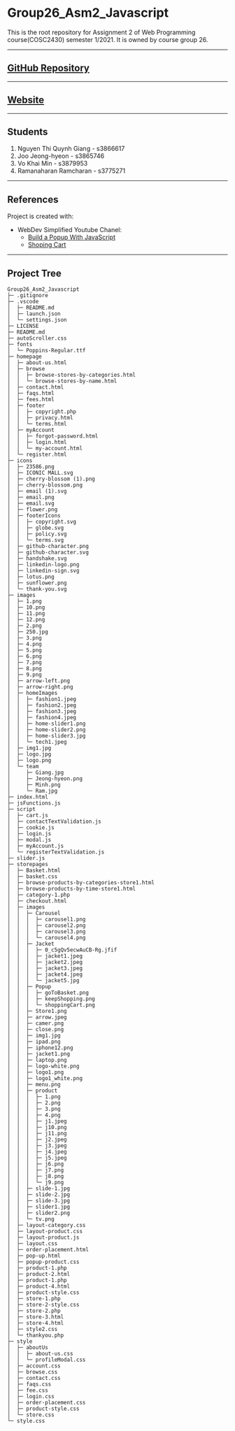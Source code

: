 # Group26_Asm2_Javascript

This is the root repository for Assignment 2 of Web Programming course(COSC2430) semester 1/2021. It is owned by course group 26.

---

## [GitHub Repository](https://github.com/Web-programming-sem1-2021/Group26_Asm2_Javascript)

---

## [Website](https://web-programming-sem1-2021.github.io/Group26_Asm2_Javascript)

---

## Students

1. Nguyen Thi Quynh Giang - s3866617
2. Joo Jeong-hyeon - s3865746
3. Vo Khai Min - s3879953
4. Ramanaharan Ramcharan - s3775271

---

## References

Project is created with:

- WebDev Simplified Youtube Chanel:
  - [Build a Popup With JavaScript](https://www.youtube.com/watch?v=MBaw_6cPmAw)
  - [Shoping Cart](https://www.youtube.com/watch?v=YeFzkC2awTM&t=2091s&pp=qAMBugMGCgJ2aRAB)

---

## Project Tree

```English
Group26_Asm2_Javascript
├─ .gitignore
├─ .vscode
│  ├─ README.md
│  ├─ launch.json
│  └─ settings.json
├─ LICENSE
├─ README.md
├─ autoScroller.css
├─ fonts
│  └─ Poppins-Regular.ttf
├─ homepage
│  ├─ about-us.html
│  ├─ browse
│  │  ├─ browse-stores-by-categories.html
│  │  └─ browse-stores-by-name.html
│  ├─ contact.html
│  ├─ faqs.html
│  ├─ fees.html
│  ├─ footer
│  │  ├─ copyright.php
│  │  ├─ privacy.html
│  │  └─ terms.html
│  ├─ myAccount
│  │  ├─ forgot-password.html
│  │  ├─ login.html
│  │  └─ my-account.html
│  └─ register.html
├─ icons
│  ├─ 23586.png
│  ├─ ICONIC MALL.svg
│  ├─ cherry-blossom (1).png
│  ├─ cherry-blossom.png
│  ├─ email (1).svg
│  ├─ email.png
│  ├─ email.svg
│  ├─ flower.png
│  ├─ footerIcons
│  │  ├─ copyright.svg
│  │  ├─ globe.svg
│  │  ├─ policy.svg
│  │  └─ terms.svg
│  ├─ github-character.png
│  ├─ github-character.svg
│  ├─ handshake.svg
│  ├─ linkedin-logo.png
│  ├─ linkedin-sign.svg
│  ├─ lotus.png
│  ├─ sunflower.png
│  └─ thank-you.svg
├─ images
│  ├─ 1.png
│  ├─ 10.png
│  ├─ 11.png
│  ├─ 12.png
│  ├─ 2.png
│  ├─ 250.jpg
│  ├─ 3.png
│  ├─ 4.png
│  ├─ 5.png
│  ├─ 6.png
│  ├─ 7.png
│  ├─ 8.png
│  ├─ 9.png
│  ├─ arrow-left.png
│  ├─ arrow-right.png
│  ├─ homeImages
│  │  ├─ fashion1.jpeg
│  │  ├─ fashion2.jpeg
│  │  ├─ fashion3.jpeg
│  │  ├─ fashion4.jpeg
│  │  ├─ home-slider1.png
│  │  ├─ home-slider2.png
│  │  ├─ home-slider3.jpg
│  │  └─ tech1.jpeg
│  ├─ img1.jpg
│  ├─ logo.jpg
│  ├─ logo.png
│  └─ team
│     ├─ Giang.jpg
│     ├─ Jeong-hyeon.png
│     ├─ Minh.png
│     └─ Ram.jpg
├─ index.html
├─ jsFunctions.js
├─ script
│  ├─ cart.js
│  ├─ contactTextValidation.js
│  ├─ cookie.js
│  ├─ login.js
│  ├─ modal.js
│  ├─ myAccount.js
│  └─ registerTextValidation.js
├─ slider.js
├─ storepages
│  ├─ Basket.html
│  ├─ basket.css
│  ├─ browse-products-by-categories-store1.html
│  ├─ browse-products-by-time-store1.html
│  ├─ category-1.php
│  ├─ checkout.html
│  ├─ images
│  │  ├─ Carousel
│  │  │  ├─ carousel1.png
│  │  │  ├─ carousel2.png
│  │  │  ├─ carousel3.png
│  │  │  └─ carousel4.png
│  │  ├─ Jacket
│  │  │  ├─ 0_c5gQv5ecwAuCB-Rg.jfif
│  │  │  ├─ jacket1.jpeg
│  │  │  ├─ jacket2.jpeg
│  │  │  ├─ jacket3.jpeg
│  │  │  ├─ jacket4.jpeg
│  │  │  └─ jacket5.jpg
│  │  ├─ Popup
│  │  │  ├─ goToBasket.png
│  │  │  ├─ keepShopping.png
│  │  │  └─ shoppingCart.png
│  │  ├─ Store1.png
│  │  ├─ arrow.jpeg
│  │  ├─ camer.png
│  │  ├─ close.png
│  │  ├─ img1.jpg
│  │  ├─ ipad.png
│  │  ├─ iphone12.png
│  │  ├─ jacket1.png
│  │  ├─ laptop.png
│  │  ├─ logo-white.png
│  │  ├─ logo1.png
│  │  ├─ logo1_white.png
│  │  ├─ menu.png
│  │  ├─ product
│  │  │  ├─ 1.png
│  │  │  ├─ 2.png
│  │  │  ├─ 3.png
│  │  │  ├─ 4.png
│  │  │  ├─ j1.jpeg
│  │  │  ├─ j10.png
│  │  │  ├─ j11.png
│  │  │  ├─ j2.jpeg
│  │  │  ├─ j3.jpeg
│  │  │  ├─ j4.jpeg
│  │  │  ├─ j5.jpeg
│  │  │  ├─ j6.png
│  │  │  ├─ j7.png
│  │  │  ├─ j8.png
│  │  │  └─ j9.png
│  │  ├─ slide-1.jpg
│  │  ├─ slide-2.jpg
│  │  ├─ slide-3.jpg
│  │  ├─ slider1.jpg
│  │  ├─ slider2.png
│  │  └─ tv.png
│  ├─ layout-category.css
│  ├─ layout-product.css
│  ├─ layout-product.js
│  ├─ layout.css
│  ├─ order-placement.html
│  ├─ pop-up.html
│  ├─ popup-product.css
│  ├─ product-1.php
│  ├─ product-2.html
│  ├─ product-1.php
│  ├─ product-4.html
│  ├─ product-style.css
│  ├─ store-1.php
│  ├─ store-2-style.css
│  ├─ store-2.php
│  ├─ store-3.html
│  ├─ store-4.html
│  ├─ style2.css
│  └─ thankyou.php
├─ style
│  ├─ aboutUs
│  │  ├─ about-us.css
│  │  └─ profileModal.css
│  ├─ account.css
│  ├─ browse.css
│  ├─ contact.css
│  ├─ faqs.css
│  ├─ fee.css
│  ├─ login.css
│  ├─ order-placement.css
│  ├─ product-style.css
│  └─ store.css
└─ style.css
```
